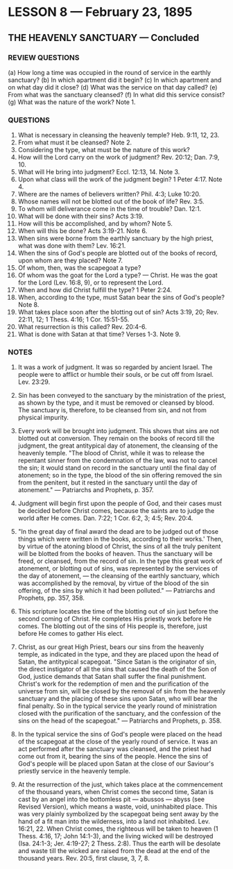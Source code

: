 # LESSON 8 — February 23, 1895

## THE HEAVENLY SANCTUARY — Concluded

### REVIEW QUESTIONS

(a) How long a time was occupied in the round of service in the earthly sanctuary?
(b) In which apartment did it begin?
(c) In which apartment and on what day did it close?
(d) What was the service on that day called?
(e) From what was the sanctuary cleansed?
(f) In what did this service consist?
(g) What was the nature of the work? Note 1.

### QUESTIONS

1. What is necessary in cleansing the heavenly temple? Heb. 9:11, 12, 23.
2. From what must it be cleansed? Note 2.
3. Considering the type, what must be the nature of this work?
4. How will the Lord carry on the work of judgment? Rev. 20:12; Dan. 7:9, 10.
5. What will He bring into judgment? Eccl. 12:13, 14. Note 3.
6. Upon what class will the work of the judgment begin? 1 Peter 4:17. Note 4.
7. Where are the names of believers written? Phil. 4:3; Luke 10:20.
8. Whose names will not be blotted out of the book of life? Rev. 3:5.
9. To whom will deliverance come in the time of trouble? Dan. 12:1.
10. What will be done with their sins? Acts 3:19.
11. How will this be accomplished, and by whom? Note 5.
12. When will this be done? Acts 3:19-21. Note 6.
13. When sins were borne from the earthly sanctuary by the high priest, what was done with them? Lev. 16:21.
14. When the sins of God's people are blotted out of the books of record, upon whom are they placed? Note 7.
15. Of whom, then, was the scapegoat a type?
16. Of whom was the goat for the Lord a type? — Christ. He was the goat for the Lord (Lev. 16:8, 9), or to represent the Lord.
17. When and how did Christ fulfill the type? 1 Peter 2:24.
18. When, according to the type, must Satan bear the sins of God's people? Note 8.
19. What takes place soon after the blotting out of sin? Acts 3:19, 20; Rev. 22:11, 12; 1 Thess. 4:16; 1 Cor. 15:51-55.
20. What resurrection is this called? Rev. 20:4-6.
21. What is done with Satan at that time? Verses 1-3. Note 9.

### NOTES

1. It was a work of judgment. It was so regarded by ancient Israel. The people were to afflict or humble their souls, or be cut off from Israel. Lev. 23:29.

2. Sin has been conveyed to the sanctuary by the ministration of the priest, as shown by the type, and it must be removed or cleansed by blood. The sanctuary is, therefore, to be cleansed from sin, and not from physical impurity.

3. Every work will be brought into judgment. This shows that sins are not blotted out at conversion. They remain on the books of record till the judgment, the great antitypical day of atonement, the cleansing of the heavenly temple. "The blood of Christ, while it was to release the repentant sinner from the condemnation of the law, was not to cancel the sin; it would stand on record in the sanctuary until the final day of atonement; so in the type, the blood of the sin offering removed the sin from the penitent, but it rested in the sanctuary until the day of atonement." — Patriarchs and Prophets, p. 357.

4. Judgment will begin first upon the people of God, and their cases must be decided before Christ comes, because the saints are to judge the world after He comes. Dan. 7:22; 1 Cor. 6:2, 3; 4:5; Rev. 20:4.

5. "In the great day of final award the dead are to be judged out of those things which were written in the books, according to their works.' Then, by virtue of the atoning blood of Christ, the sins of all the truly penitent will be blotted from the books of heaven. Thus the sanctuary will be freed, or cleansed, from the record of sin. In the type this great work of atonement, or blotting out of sins, was represented by the services of the day of atonement, — the cleansing of the earthly sanctuary, which was accomplished by the removal, by virtue of the blood of the sin offering, of the sins by which it had been polluted." — Patriarchs and Prophets, pp. 357, 358.

6. This scripture locates the time of the blotting out of sin just before the second coming of Christ. He completes His priestly work before He comes. The blotting out of the sins of His people is, therefore, just before He comes to gather His elect.

7. Christ, as our great High Priest, bears our sins from the heavenly temple, as indicated in the type, and they are placed upon the head of Satan, the antitypical scapegoat. "Since Satan is the originator of sin, the direct instigator of all the sins that caused the death of the Son of God, justice demands that Satan shall suffer the final punishment. Christ's work for the redemption of men and the purification of the universe from sin, will be closed by the removal of sin from the heavenly sanctuary and the placing of these sins upon Satan, who will bear the final penalty. So in the typical service the yearly round of ministration closed with the purification of the sanctuary, and the confession of the sins on the head of the scapegoat." — Patriarchs and Prophets, p. 358.

8. In the typical service the sins of God's people were placed on the head of the scapegoat at the close of the yearly round of service. It was an act performed after the sanctuary was cleansed, and the priest had come out from it, bearing the sins of the people. Hence the sins of God's people will be placed upon Satan at the close of our Saviour's priestly service in the heavenly temple.

9. At the resurrection of the just, which takes place at the commencement of the thousand years, when Christ comes the second time, Satan is cast by an angel into the bottomless pit — abussos — abyss (see Revised Version), which means a waste, void, uninhabited place. This was very plainly symbolized by the scapegoat being sent away by the hand of a fit man into the wilderness, into a land not inhabited. Lev. 16:21, 22. When Christ comes, the righteous will be taken to heaven (1 Thess. 4:16, 17; John 14:1-3), and the living wicked will be destroyed (Isa. 24:1-3; Jer. 4:19-27; 2 Thess. 2:8). Thus the earth will be desolate and waste till the wicked are raised from the dead at the end of the thousand years. Rev. 20:5, first clause, 3, 7, 8.